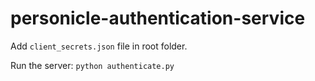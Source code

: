 # personicle-authentication-service

Add ``` client_secrets.json ``` file in root folder.

Run the server:
``` python authenticate.py ```
